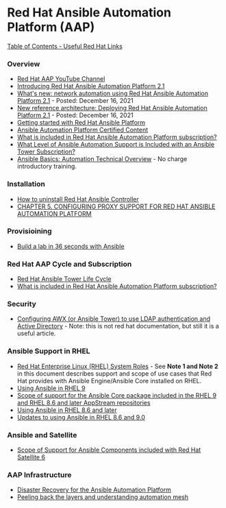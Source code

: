 # Red Hat Ansible Automation Platform (AAP)

[Table of Contents - Useful Red Hat Links](https://github.com/pslucas0212/UsefulRedHatLinks)

### Overview
- [Red Hat AAP YouTube Channel](https://www.youtube.com/ansibleautomation)
- [Introducing Red Hat Ansible Automation Platform 2.1](https://www.ansible.com/blog/introducing-red-hat-ansible-automation-platform-2.1)
- [What's new: network automation using Red Hat Ansible Automation Platform 2.1](https://www.ansible.com/blog/whats-new-network-automation-using-red-hat-ansible-automation-platform-2.1) - Posted: December 16, 2021 
- [New reference architecture: Deploying Red Hat Ansible Automation Platform 2.1](https://www.ansible.com/blog/new-reference-architecture-deploying-red-hat-ansible-automation-platform-2.1) - Posted: December 16, 2021 
- [Getting started with Red Hat Ansible Platform](https://developers.redhat.com/products/ansible/getting-started)
- [Ansible Automation Platform Certified Content](https://access.redhat.com/articles/3642632)
- [What is included in Red Hat Ansible Automation Platform subscription?](https://access.redhat.com/articles/6057451)
- [What Level of Ansible Automation Support is Included with an Ansible Tower Subscription?](https://access.redhat.com/articles/3076221)
- [Ansible Basics: Automation Technical Overview](https://www.redhat.com/en/services/training/do007-ansible-essentials-simplicity-automation-technical-overview?section=Overview) - No charge introductory training.

### Installation
- [How to uninstall Red Hat Ansible Controller](https://access.redhat.com/solutions/6733721)
- [CHAPTER 5. CONFIGURING PROXY SUPPORT FOR RED HAT ANSIBLE AUTOMATION PLATFORM](https://access.redhat.com/documentation/en-us/red_hat_ansible_automation_platform/2.1/html/red_hat_ansible_automation_platform_installation_guide/assembly-configuring-proxy-support) 

### Provisioining
- [Build a lab in 36 seconds with Ansible](https://www.redhat.com/sysadmin/build-VM-fast-ansible)

### Red Hat AAP Cycle and Subscription
- [Red Hat Ansible Tower Life Cycle](https://access.redhat.com/support/policy/updates/ansible-tower)
- [What is included in Red Hat Ansible Automation Platform subscription?](https://access.redhat.com/articles/6057451)

### Security
- [Configuring AWX (or Ansible Tower) to use LDAP authentication and Active Directory](https://hailsatan.xyz/blog/posts/configuring-awx-or-ansible-tower-to-use-ldap-authentication/)  - Note: this is not red hat documentation, but still it is a useful article.

### Ansible Support in RHEL
- [Red Hat Enterprise Linux (RHEL) System Roles](https://access.redhat.com/articles/3050101) - See **Note 1 and Note 2** in this document describes support and scope of use cases that Red Hat provides with Ansible Engine/Ansible Core installed on RHEL.
- [Using Ansible in RHEL 9](https://access.redhat.com/articles/6393321)
- [Scope of support for the Ansible Core package included in the RHEL 9 and RHEL 8.6 and later AppStream repositories](https://access.redhat.com/articles/6325611)
- [Using Ansible in RHEL 8.6 and later](https://access.redhat.com/articles/6393361)
- [Updates to using Ansible in RHEL 8.6 and 9.0](https://www.redhat.com/en/blog/updates-using-ansible-rhel-86-and-90)

### Ansible and Satellite
- [Scope of Support for Ansible Components included with Red Hat Satellite 6](https://access.redhat.com/articles/3616041)

### AAP Infrastructure
- [Disaster Recovery for the Ansible Automation Platform](https://access.redhat.com/articles/6967148)
- [Peeling back the layers and understanding automation mesh](https://www.ansible.com/blog/peeling-back-the-layers-and-understanding-automation-mesh?sc_cid=701f2000000txokAAA&utm_source=bambu&utm_medium=social)
